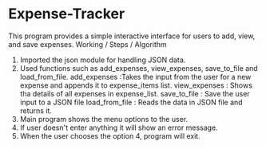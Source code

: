 # Expense-Tracker
This program provides a simple interactive interface for users to add, view, and save expenses.
Working / Steps / Algorithm
1. Imported the json module for handling JSON data.
2. Used functions such as add_expenses, view_expenses, save_to_file and load_from_file.
   add_expenses :Takes the input from the user for a new expense and appends it to expense_items list.
   view_expenses : Shows tha details of all expenses in expense_list.
   save_to_file : Save the user input to a JSON file
   load_from_file : Reads the data in JSON file and returns it. 
3. Main program shows the menu options to the user.
4. If user doesn't enter anything it will show an error message.
5. When the user chooses the option 4, program will exit.
